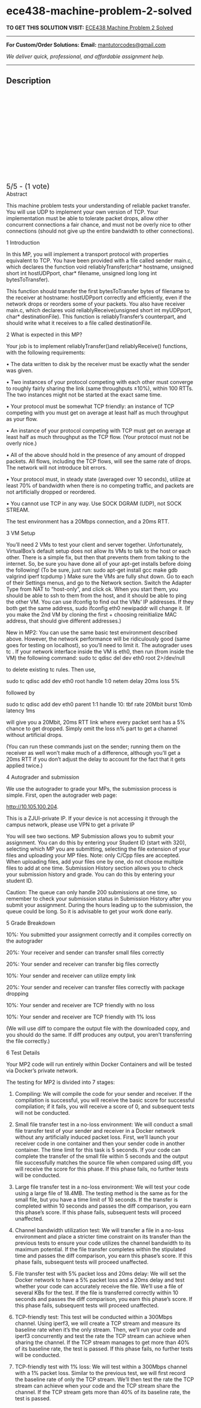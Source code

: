 # ece438-machine-problem-2-solved
**TO GET THIS SOLUTION VISIT:** [ECE438 Machine Problem 2 Solved](https://mantutor.com/product/ece438-machine-problem-2-solved/)


---

**For Custom/Order Solutions:** **Email:** mantutorcodes@gmail.com  

*We deliver quick, professional, and affordable assignment help.*

---

<h2>Description</h2>



<div class="kk-star-ratings kksr-auto kksr-align-center kksr-valign-top" data-payload="{&quot;align&quot;:&quot;center&quot;,&quot;id&quot;:&quot;114988&quot;,&quot;slug&quot;:&quot;default&quot;,&quot;valign&quot;:&quot;top&quot;,&quot;ignore&quot;:&quot;&quot;,&quot;reference&quot;:&quot;auto&quot;,&quot;class&quot;:&quot;&quot;,&quot;count&quot;:&quot;1&quot;,&quot;legendonly&quot;:&quot;&quot;,&quot;readonly&quot;:&quot;&quot;,&quot;score&quot;:&quot;5&quot;,&quot;starsonly&quot;:&quot;&quot;,&quot;best&quot;:&quot;5&quot;,&quot;gap&quot;:&quot;4&quot;,&quot;greet&quot;:&quot;Rate this product&quot;,&quot;legend&quot;:&quot;5\/5 - (1 vote)&quot;,&quot;size&quot;:&quot;24&quot;,&quot;title&quot;:&quot;ECE438 Machine Problem 2 Solved&quot;,&quot;width&quot;:&quot;138&quot;,&quot;_legend&quot;:&quot;{score}\/{best} - ({count} {votes})&quot;,&quot;font_factor&quot;:&quot;1.25&quot;}">

<div class="kksr-stars">

<div class="kksr-stars-inactive">
            <div class="kksr-star" data-star="1" style="padding-right: 4px">


<div class="kksr-icon" style="width: 24px; height: 24px;"></div>
        </div>
            <div class="kksr-star" data-star="2" style="padding-right: 4px">


<div class="kksr-icon" style="width: 24px; height: 24px;"></div>
        </div>
            <div class="kksr-star" data-star="3" style="padding-right: 4px">


<div class="kksr-icon" style="width: 24px; height: 24px;"></div>
        </div>
            <div class="kksr-star" data-star="4" style="padding-right: 4px">


<div class="kksr-icon" style="width: 24px; height: 24px;"></div>
        </div>
            <div class="kksr-star" data-star="5" style="padding-right: 4px">


<div class="kksr-icon" style="width: 24px; height: 24px;"></div>
        </div>
    </div>

<div class="kksr-stars-active" style="width: 138px;">
            <div class="kksr-star" style="padding-right: 4px">


<div class="kksr-icon" style="width: 24px; height: 24px;"></div>
        </div>
            <div class="kksr-star" style="padding-right: 4px">


<div class="kksr-icon" style="width: 24px; height: 24px;"></div>
        </div>
            <div class="kksr-star" style="padding-right: 4px">


<div class="kksr-icon" style="width: 24px; height: 24px;"></div>
        </div>
            <div class="kksr-star" style="padding-right: 4px">


<div class="kksr-icon" style="width: 24px; height: 24px;"></div>
        </div>
            <div class="kksr-star" style="padding-right: 4px">


<div class="kksr-icon" style="width: 24px; height: 24px;"></div>
        </div>
    </div>
</div>


<div class="kksr-legend" style="font-size: 19.2px;">
            5/5 - (1 vote)    </div>
    </div>
Abstract

This machine problem tests your understanding of reliable packet transfer. You will use UDP to implement your own version of TCP. Your implementation must be able to tolerate packet drops, allow other concurrent connections a fair chance, and must not be overly nice to other connections (should not give up the entire bandwidth to other connections).

1 Introduction

In this MP, you will implement a transport protocol with properties equivalent to TCP. You have been provided with a file called sender main.c, which declares the function void reliablyTransfer(char* hostname, unsigned short int hostUDPport, char* filename, unsigned long long int bytesToTransfer).

This function should transfer the first bytesToTransfer bytes of filename to the receiver at hostname: hostUDPport correctly and efficiently, even if the network drops or reorders some of your packets. You also have receiver main.c, which declares void reliablyReceive(unsigned short int myUDPport, char* destinationFile). This function is reliablyTransfer’s counterpart, and should write what it receives to a file called destinationFile.

2 What is expected in this MP?

Your job is to implement reliablyTransfer()and reliablyReceive() functions, with the following requirements:

• The data written to disk by the receiver must be exactly what the sender was given.

• Two instances of your protocol competing with each other must converge to roughly fairly sharing the link (same throughputs ±10%), within 100 RTTs. The two instances might not be started at the exact same time.

• Your protocol must be somewhat TCP friendly: an instance of TCP competing with you must get on average at least half as much throughput as your flow.

• An instance of your protocol competing with TCP must get on average at least half as much throughput as the TCP flow. (Your protocol must not be overly nice.)

• All of the above should hold in the presence of any amount of dropped packets. All flows, including the TCP flows, will see the same rate of drops. The network will not introduce bit errors.

• Your protocol must, in steady state (averaged over 10 seconds), utilize at least 70% of bandwidth when there is no competing traffic, and packets are not artificially dropped or reordered.

• You cannot use TCP in any way. Use SOCK DGRAM (UDP), not SOCK STREAM.

The test environment has a 20Mbps connection, and a 20ms RTT.

3 VM Setup

You’ll need 2 VMs to test your client and server together. Unfortunately, VirtualBox’s default setup does not allow its VMs to talk to the host or each other. There is a simple fix, but then that prevents them from talking to the internet. So, be sure you have done all of your apt-get installs before doing the following! (To be sure, just run: sudo apt-get install gcc make gdb valgrind iperf tcpdump ) Make sure the VMs are fully shut down. Go to each of their Settings menus, and go to the Network section. Switch the Adapter Type from NAT to “host-only”, and click ok. When you start them, you should be able to ssh to them from the host, and it should be able to ping the other VM. You can use ifconfig to find out the VMs’ IP addresses. If they both get the same address, sudo ifconfig eth0 newipaddr will change it. (If you make the 2nd VM by cloning the first + choosing reinitialize MAC address, that should give different addresses.)

New in MP2: You can use the same basic test environment described above. However, the network performance will be ridiculously good (same goes for testing on localhost), so you’ll need to limit it. The autograder uses tc . If your network interface inside the VM is eth0, then run (from inside the VM) the following command: sudo tc qdisc del dev eth0 root 2&gt;/dev/null

to delete existing tc rules. Then use,

sudo tc qdisc add dev eth0 root handle 1:0 netem delay 20ms loss 5%

followed by

sudo tc qdisc add dev eth0 parent 1:1 handle 10: tbf rate 20Mbit burst 10mb latency 1ms

will give you a 20Mbit, 20ms RTT link where every packet sent has a 5% chance to get dropped. Simply omit the loss n% part to get a channel without artificial drops.

(You can run these commands just on the sender; running them on the receiver as well won’t make much of a difference, although you’ll get a 20ms RTT if you don’t adjust the delay to account for the fact that it gets applied twice.)

4 Autograder and submission

We use the autograder to grade your MPs, the submission process is simple. First, open the autograder web page:

http://10.105.100.204.

This is a ZJUI-private IP. If your device is not accessing it through the campus network, please use VPN to get a private IP

You will see two sections. MP Submission allows you to submit your assignment. You can do this by entering your Student ID (start with 320), selecting which MP you are submitting, selecting the file extension of your files and uploading your MP files. Note: only C/Cpp files are accepted. When uploading files, add your files one by one, do not choose multiple files to add at one time. Submission History section allows you to check your submission history and grade. You can do this by entering your student ID.

Caution: The queue can only handle 200 submissions at one time, so remember to check your submission status in Submission History after you submit your assignment. During the hours leading up to the submission, the queue could be long. So it is advisable to get your work done early.

5 Grade Breakdown

10%: You submitted your assignment correctly and it compiles correctly on the autograder

20%: Your receiver and sender can transfer small files correctly

20%: Your sender and receiver can transfer big files correctly

10%: Your sender and receiver can utilize empty link

20%: Your sender and receiver can transfer files correctly with package dropping

10%: Your sender and receiver are TCP friendly with no loss

10%: Your sender and receiver are TCP friendly with 1% loss

(We will use diff to compare the output file with the downloaded copy, and you should do the same. If diff produces any output, you aren’t transferring the file correctly.)

6 Test Details

Your MP2 code will run entirely within Docker Containers and will be tested via Docker’s private network.

The testing for MP2 is divided into 7 stages:

1. Compiling: We will compile the code for your sender and receiver. If the compilation is successful, you will receive the basic score for successful compilation; if it fails, you will receive a score of 0, and subsequent tests will not be conducted.

2. Small file transfer test in a no-loss environment: We will conduct a small file transfer test of your sender and receiver in a Docker network without any artificially induced packet loss. First, we’ll launch your receiver code in one container and then your sender code in another container. The time limit for this task is 5 seconds. If your code can complete the transfer of the small file within 5 seconds and the output file successfully matches the source file when compared using diff, you will receive the score for this phase. If this phase fails, no further tests will be conducted.

3. Large file transfer test in a no-loss environment: We will test your code using a large file of 18.4MB. The testing method is the same as for the small file, but you have a time limit of 10 seconds. If the transfer is completed within 10 seconds and passes the diff comparison, you earn this phase’s score. If this phase fails, subsequent tests will proceed unaffected.

4. Channel bandwidth utilization test: We will transfer a file in a no-loss environment and place a stricter time constraint on its transfer than the previous tests to ensure your code utilizes the channel bandwidth to its maximum potential. If the file transfer completes within the stipulated time and passes the diff comparison, you earn this phase’s score. If this phase fails, subsequent tests will proceed unaffected.

5. File transfer test with 5% packet loss and 20ms delay: We will set the Docker network to have a 5% packet loss and a 20ms delay and test whether your code can accurately receive the file. We’ll use a file of several KBs for the test. If the file is transferred correctly within 10 seconds and passes the diff comparison, you earn this phase’s score. If this phase fails, subsequent tests will proceed unaffected.

6. TCP-friendly test: This test will be conducted within a 300Mbps channel. Using iperf3, we will create a TCP stream and measure its baseline rate when it’s the only stream. Then, we’ll run your code and iperf3 concurrently and test the rate the TCP stream can achieve when sharing the channel. If the TCP stream manages to get more than 40% of its baseline rate, the test is passed. If this phase fails, no further tests will be conducted.

7. TCP-friendly test with 1% loss: We will test within a 300Mbps channel with a 1% packet loss. Similar to the previous test, we will first record the baseline rate of only the TCP stream. We’ll then test the rate the TCP stream can achieve when your code and the TCP stream share the channel. If the TCP stream gets more than 40% of its baseline rate, the test is passed.

